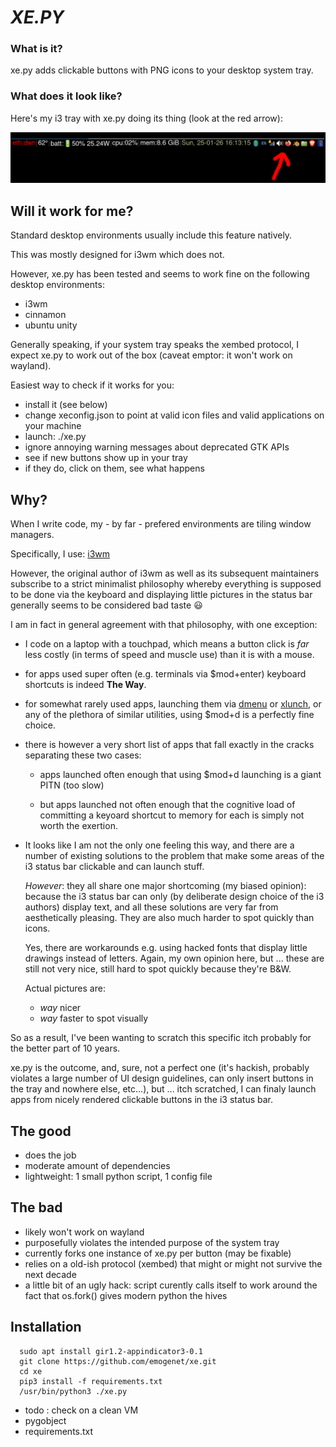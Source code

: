 # ***XE.PY*** #

### **What is it?** ###

xe.py adds clickable buttons with PNG icons to your desktop system tray.

### **What does it look like?** ###

Here's my i3 tray with xe.py doing its thing (look at the red arrow):

![](bar.png "i3bar with xe.py")


## **Will it work for me?** ##

Standard desktop environments usually include this feature natively.

This was mostly designed for i3wm which does not.

However, xe.py has been tested and seems to work fine on the following desktop
environments:

  - i3wm
  - cinnamon
  - ubuntu unity

Generally speaking, if your system tray speaks the xembed protocol, I expect
xe.py to work out of the box (caveat emptor: it won't work on wayland).

Easiest way to check if it works for you:

  - install it (see below)
  - change xeconfig.json to point at valid icon files and valid applications
    on your machine
  - launch: ./xe.py
  - ignore annoying warning messages about deprecated GTK APIs
  - see if new buttons show up in your tray
  - if they do, click on them, see what happens

## **Why?** ##

  When I write code, my - by far - prefered environments are tiling window managers.

  Specifically, I use: [i3wm](https://i3wm.org/)

  However, the original author of i3wm as well as its subsequent maintainers
  subscribe to a strict minimalist philosophy whereby everything is supposed
  to be done via the keyboard and displaying little pictures in the status bar
  generally seems to be considered bad taste 😃

  I am in fact in general agreement with that philosophy, with one exception:

  - I code on a laptop with a touchpad, which means a button click is *far*
    less costly (in terms of speed and muscle use) than it is with a mouse.

  - for apps used super often (e.g. terminals via $mod+enter) keyboard
    shortcuts is indeed **The Way**.

  - for somewhat rarely used apps, launching them via
    [dmenu](https://tools.suckless.org/dmenu/) or
    [xlunch](https://xlunch.org/), or any of the plethora of similar
    utilities, using $mod+d is a perfectly fine choice.

  - there is however a very short list of apps that fall exactly in the
    cracks separating these two cases:

     - apps launched often enough that using $mod+d launching is a giant
       PITN (too slow)

     - but apps launched not often enough that the cognitive load of
       committing a keyoard shortcut to memory for each is simply not
       worth the exertion.

  - It looks like I am not the only one feeling this way, and there are a
    number of existing solutions to the problem that make some areas of the
    i3 status bar clickable and can launch stuff.

    *However*: they all share one major shortcoming (my biased opinion):
    because the i3 status bar can only (by deliberate design choice of the
    i3 authors) display text, and all these solutions are very far from
    aesthetically pleasing. They are also much harder to spot quickly
    than icons.

    Yes, there are workarounds e.g. using hacked fonts that display little
    drawings instead of letters. Again, my own opinion here, but ... these
    are still not very nice, still hard to spot quickly because they're B&W.

    Actual pictures are:
      - *way* nicer
      - *way* faster to spot visually

  So as a result, I've been wanting to scratch this specific itch probably
  for the better part of 10 years.

  xe.py is the outcome, and, sure, not a perfect one (it's hackish, probably
  violates a large number of UI design guidelines, can only insert buttons in
  the tray and nowhere else, etc...), but ... itch scratched, I can finaly
  launch apps from nicely rendered clickable buttons in the i3 status bar.

## **The good** ##

  - does the job
  - moderate amount of dependencies
  - lightweight: 1 small python script, 1 config file

## **The bad** ##

  - likely won't work on wayland
  - purposefully violates the intended purpose of the system tray
  - currently forks one instance of xe.py per button (may be fixable)
  - relies on a old-ish protocol (xembed) that might or might not survive the next decade
  - a little bit of an ugly hack: script curently calls itself to work around the fact that
    os.fork() gives modern python the hives

## **Installation** ##

~~~
  sudo apt install gir1.2-appindicator3-0.1
  git clone https://github.com/emogenet/xe.git
  cd xe
  pip3 install -f requirements.txt
  /usr/bin/python3 ./xe.py
~~~

  - todo : check on a clean VM
  - pygobject
  - requirements.txt

